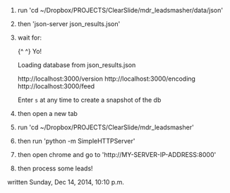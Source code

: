1. run  'cd ~/Dropbox/PROJECTS/ClearSlide/mdr_leadsmasher/data/json'
2. then 'json-server json_results.json'
3. wait for:

      {^ ^} Yo!

      Loading database from json_results.json

      http://localhost:3000/version
      http://localhost:3000/encoding
      http://localhost:3000/feed

      Enter `s` at any time to create a snapshot of the db

4. then open a new tab
5. run 'cd ~/Dropbox/PROJECTS/ClearSlide/mdr_leadsmasher'
6. then run 'python -m SimpleHTTPServer'
7. then open chrome and go to 'http://MY-SERVER-IP-ADDRESS:8000'
8. then process some leads!

written Sunday, Dec 14, 2014, 10:10 p.m.
